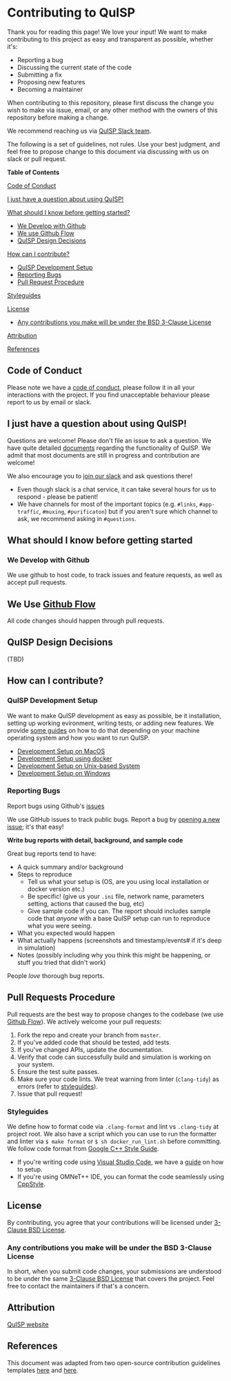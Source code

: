 # Contributing to QuISP

Thank you for reading this page! We love your input! We want to make contributing to this project as easy and transparent as possible, whether it's:

* Reporting a bug
* Discussing the current state of the code
* Submitting a fix
* Proposing new features
* Becoming a maintainer

When contributing to this repository, please first discuss the change you wish to make via issue, 
email, or any other method with the owners of this repository before making a change.

We recommend reaching us via [QuISP Slack team](https://aqua-quisp.slack.com).

The following is a set of guidelines, not rules. Use your best judgment, and feel free to propose change to this document via discussing with us on slack or pull request.

**Table of Contents**

[Code of Conduct](#code-of-conduct)

[I just have a question about using QuISP!](#i-just-have-a-question-about-quisp)

[What should I know before getting started?](#what-should-i-know-before-getting-started)

  + [We Develop with Github](#we-develop-with-github)
  + [We use Github Flow](#we-use-github-flow)
  + [QuISP Design Decisions](#quisp-design-decisions)

[How can I contribute?](#how-can-i-contribute)

  + [QuISP Development Setup](#quisp-development-setup)
  + [Reporting Bugs](#reporting-bugs)
  + [Pull Request Procedure](#pull-request-procedure)

[Styleguides](#styleguides)

[License](#license)

  + [Any contributions you make will be under the BSD 3-Clause License](#any-contributions-you-make-will-be-under-the-bsd-3-clause-license)

[Attribution](#attribution)

[References](#references)

## Code of Conduct

Please note we have a [code of conduct](/CODE_OF_CONDUCT.md), please follow it in all your interactions with the project. If you find unacceptable behaviour please report to us by email or slack.

## I just have a question about using QuISP!

Questions are welcome! Please don't file an issue to ask a question.
We have quite detailed [documents](/doc) regarding the functionality of QuISP. We admit that most documents are still in progress and contribution are welcome!

We also encourage you to [join our slack](https://aqua-quisp.slack.com) and ask questions there!

* Even though slack is a chat service, it can take several hours for us to respond - please be patient!
* We have channels for most of the important topics (e.g. `#links`, `#app-traffic`, `#muxing`, `#purificaton`) but if you aren't sure which channel to ask, we recommend asking in `#questions`.

## What should I know before getting started

### We Develop with Github

We use github to host code, to track issues and feature requests, as well as accept pull requests.

## We Use [Github Flow](https://guides.github.com/introduction/flow/index.html)

All code changes should happen through pull requests.

## QuISP Design Decisions

(TBD)

## How can I contribute?

### QuISP Development Setup

We want to make QuISP development as easy as possible, be it installation, setting up working evironment, writing tests, or adding new features. We provide [some guides](/doc/development_setup/README.md) on how to do that depending on your machine operating system and how you want to run QuISP.

* [Development Setup on MacOS](/doc/development_set/mac_setup.md)
* [Development Setup using docker](/doc/development_set/docker_setup.md)
* [Development Setup on Unix-based System](/doc/development_set/unix_setup.md)
* [Development Setup on Windows](/doc/development_set/windows_setup.md)

### Reporting Bugs

Report bugs using Github's [issues](https://github.com/sfc-aqua/quisp/issues)

We use GitHub issues to track public bugs. Report a bug by [opening a new issue](https://github.com/sfc-aqua/quisp/issues/new/choose); it's that easy!

**Write bug reports with detail, background, and sample code**

Great bug reports tend to have:

* A quick summary and/or background
* Steps to reproduce
  + Tell us what your setup is (OS, are you using local installation or docker version etc.)
  + Be specific! (give us your `.ini` file, network name, parameters setting, actions that caused the bug, etc)
  + Give sample code if you can. The report should includes sample code that *anyone* with a base QuISP setup can run to reproduce what you were seeing.
* What you expected would happen
* What actually happens (screenshots and timestamp/events# if it's deep in simulation)
* Notes (possibly including why you think this might be happening, or stuff you tried that didn't work)

People *love* thorough bug reports.

## Pull Requests Procedure

Pull requests are the best way to propose changes to the codebase (we use [Github Flow](https://guides.github.com/introduction/flow/index.html)). We actively welcome your pull requests:

1. Fork the repo and create your branch from `master`.
2. If you've added code that should be tested, add tests.
3. If you've changed APIs, update the documentation.
4. Verify that code can successfully build and simulation is working on your system.
4. Ensure the test suite passes.
5. Make sure your code lints. We treat warning from linter (`clang-tidy`) as errors (refer to [styleguides](#styleguides)).
6. Issue that pull request!

### Styleguides

We define how to format code via `.clang-format` and lint vs `.clang-tidy` at project root. We also have a script which you can use to run the formatter and linter via `$ make format` or `$ sh docker_run_lint.sh` before committing. We follow code format from [Google C++ Style Guide](https://google.github.io/styleguide/cppguide.html). 

* If you're writing code using [Visual Studio Code](https://code.visualstudio.com), we have a [guide](/doc/development_setup/vscode_setup.md) on how to setup.
* If you're using OMNeT++ IDE, you can format the code seamlessly using [CppStyle](https://github.com/wangzw/CppStyle).

## License

By contributing, you agree that your contributions will be licensed under [3-Clause BSD License](/LICENSE).

### Any contributions you make will be under the BSD 3-Clause License

In short, when you submit code changes, your submissions are understood to be under the same [3-Clause BSD License](/LICENSE) that covers the project. Feel free to contact the maintainers if that's a concern.

## Attribution

[QuISP website](https://aqua.sfc.wide.ad.jp/quisp_website/)

## References

This document was adapted from two open-source contribution guidelines templates [here](https://github.com/atom/atom/blob/master/CONTRIBUTING.md#pull-requests) and [here](https://gist.github.com/briandk/3d2e8b3ec8daf5a27a62).
